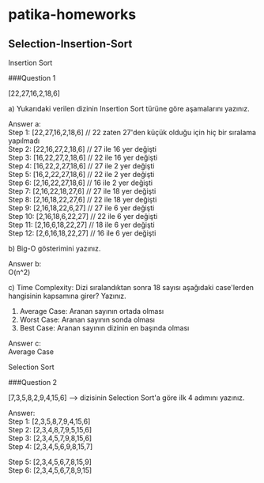 # patika-homeworks

## Selection-Insertion-Sort

Insertion Sort

###Question 1

[22,27,16,2,18,6]

a) Yukarıdaki verilen dizinin Insertion Sort türüne göre aşamalarını yazınız.

Answer a:<br>
Step 1: [22,27,16,2,18,6]   // 22 zaten 27'den küçük olduğu için hiç bir sıralama yapılmadı<br>
Step 2: [22,16,27,2,18,6]   // 27 ile 16 yer değişti<br>
Step 3: [16,22,27,2,18,6]   // 22 ile 16 yer değişti<br>
Step 4: [16,22,2,27,18,6]   // 27 ile 2 yer değişti<br>
Step 5: [16,2,22,27,18,6]   // 22 ile 2 yer değişti<br>
Step 6: [2,16,22,27,18,6]   // 16 ile 2 yer değişti<br>
Step 7: [2,16,22,18,27,6]   // 27 ile 18 yer değişti<br>
Step 8: [2,16,18,22,27,6]   // 22 ile 18 yer değişti<br>
Step 9: [2,16,18,22,6,27]   // 27 ile 6 yer değişti<br>
Step 10: [2,16,18,6,22,27]  // 22 ile 6 yer değişti<br>
Step 11: [2,16,6,18,22,27]  // 18 ile 6 yer değişti<br>
Step 12: [2,6,16,18,22,27]  // 16 ile 6 yer değişti

b) Big-O gösterimini yazınız.

Answer b:<br>
O(n^2)

c) Time Complexity: Dizi sıralandıktan sonra 18 sayısı aşağıdaki case'lerden hangisinin kapsamına girer? Yazınız.

1. Average Case: Aranan sayının ortada olması<br>
2. Worst Case: Aranan sayının sonda olması<br>
3. Best Case: Aranan sayının dizinin en başında olması

Answer c:<br>
Average Case

Selection Sort

###Question 2

[7,3,5,8,2,9,4,15,6] --> dizisinin Selection Sort'a göre ilk 4 adımını yazınız.

Answer:<br>
Step 1: [2,3,5,8,7,9,4,15,6]<br>
Step 2: [2,3,4,8,7,9,5,15,6]<br>
Step 3: [2,3,4,5,7,9,8,15,6]<br>
Step 4: [2,3,4,5,6,9,8,15,7]<br>

Step 5: [2,3,4,5,6,7,8,15,9]<br>
Step 6: [2,3,4,5,6,7,8,9,15]
